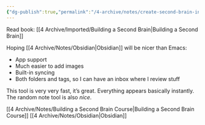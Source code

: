 ```yaml
---
{"dg-publish":true,"permalink":"/4-archive/notes/create-second-brain-in-obsidian/"}
---
```


Read book: [[4 Archive/Imported/Building a Second Brain\|Building a Second Brain]]

Hoping [[4 Archive/Notes/Obsidian\|Obsidian]] will be nicer than Emacs:
- App support
- Much easier to add images
- Built-in syncing
- Both folders and tags, so I can have an inbox where I review stuff

This tool is very very fast, it’s great. Everything appears basically instantly.
The random note tool is also *nice*.

[[4 Archive/Notes/Building a Second Brain Course\|Building a Second Brain Course]]
[[4 Archive/Notes/Obsidian\|Obsidian]]